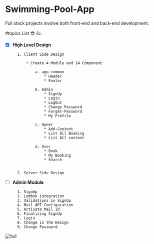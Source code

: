 # Swimming-Pool-App
Full stack projects involve both front-end and back-end development.




#topics List :sunglasses: 👍:





- [x] **High Level Design**

        1. Client Side Design
         
            * Create 4 Module and 14 Component
            
                a. app-common
                    * Header 
                    * Footer

                b. Admin
                    * SignUp
                    * Login
                    * LogOut
                    * Change Password
                    * Forget-Password
                    * My Profile
                   
                c. Owner
                    * Add-Content
                    * List All Booking
                    * List All content
                   
                d. User
                    * Book
                    * My Booking
                    * Search 


        2. Server Side Design
 
 
 - [ ] **Admin Module**

         1. SignUp
         2. Lombok integration
         3. Validations in SignUp
         4. Mail API Configuration
         5. Activate Mail Id
         6. Finalizing SignUp
         7. Login
         8. Change in the Design
         9. Change Password



![full](https://user-images.githubusercontent.com/97358095/222307543-fc84a45c-616a-4b04-abf9-1e5efcf5bf67.png)
